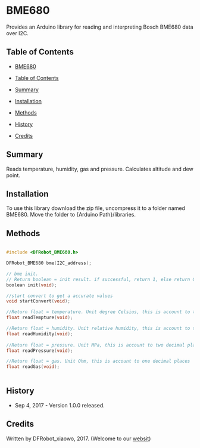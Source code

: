 # BME680
Provides an Arduino library for reading and interpreting Bosch BME680 data over I2C.

## Table of Contents

* [BME680](#bme680)
* [Table of Contents](#table_of_contents)
* [Summary](#summary)
* [Installation](#installation)
* [Methods](#methods)

* [History](#history)
* [Credits](#credits)
<snippet>
<content>

## Summary

Reads temperature, humidity, gas and pressure. Calculates altitude and dew point.

## Installation

To use this library download the zip file, uncompress it to a folder named BME680. Move the folder to {Arduino Path}/libraries.

## Methods

```C++

#include <DFRobot_BME680.h>

DFRobot_BME680 bme(I2C_address);

// bme init.
// Return boolean = init result. if successful, return 1, else return 0
boolean init(void);

//start convert to get a accurate values
void startConvert(void);

//Return float = temperature. Unit degree Celsius, this is account to two decimal places
float readTempture(void);	

//Return float = humidity. Unit relative humidity, this is account to two decimal places
float readHumidity(void);
	
//Return float = pressure. Unit MPa, this is account to two decimal places
float readPressure(void);

//Return float = gas. Unit Ohm, this is account to one decimal places
float readGas(void);	
	
```
	
## History

- Sep 4, 2017 - Version 1.0.0 released.

## Credits

Written by DFRobot_xiaowo, 2017. (Welcome to our [websit](https://www.dfrobot.com/))
